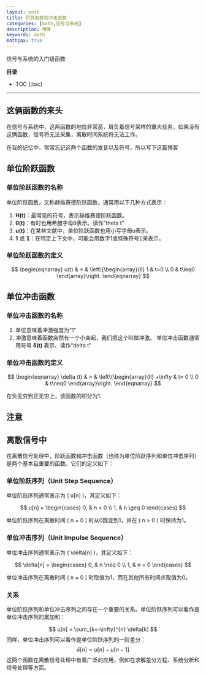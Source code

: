 ```yaml
---
layout: post
title: 阶跃函数和冲击函数
categories: [math,信号与系统]
description: 博客
keywords: math
mathjax: true
---
```

信号与系统的入门级函数


**目录**

* TOC
{:toc}

---


## 这俩函数的来头
在信号与系统中，这两函数的地位非常高，肩负着信号采样的重大任务，如果没有这俩函数，信号将无法采集，离散时间系统将无法工作。  

  
在我的记忆中，常常忘记这两个函数的发音以及符号，所以写下这篇博客


## 单位阶跃函数

### 单位阶跃函数的名称

单位阶跃函数，又称赫维赛德阶跃函数，通常用以下几种方式表示：
1. **H(t)**：最常见的符号，表示赫维赛德阶跃函数。
2. **θ(t)**：有时也用希腊字母θ表示。读作“theta t”
3. **u(t)**：在某些文献中，单位阶跃函数也用小写字母u表示。
4. **1** 或 **𝟙**：在特定上下文中，可能会用数字1或特殊符号𝟙来表示。

### 单位阶跃函数的定义

$$
\begin{eqnarray}
u(t) & = & \left\{\begin{array}{ll}
1 & t>0 \\
0 &  t\leq0
\end{array}\right.
\end{eqnarray}
$$



## 单位冲击函数

### 单位冲击函数的名称
1. 单位意味着冲激强度为“1”
2. 冲激意味着函数突然有一个小突起，我们把这个叫做冲激。
单位冲击函数通常用符号 **δ(t)** 表示、读作“delta t”

### 单位冲击函数的定义

$$
\begin{eqnarray}
 \delta (t) & = & \left\{\begin{array}{ll}
+\infty & t= 0 \\
0 &  t\neq0
\end{array}\right.
\end{eqnarray}
$$

在负无穷到正无穷上，该函数的积分为1.

**注意**
---
## 离散信号中
在离散信号处理中，阶跃函数和冲击函数（也称为单位阶跃序列和单位冲击序列）是两个基本且重要的函数。它们的定义如下：
### 单位阶跃序列（Unit Step Sequence）
单位阶跃序列通常表示为 \( u[n] \)，其定义如下：

$$
u[n] = \begin{cases} 
0, & n < 0 \\
1, & n \geq 0 
\end{cases} 
$$

单位阶跃序列在离散时间 \( n = 0 \) 时从0跳变到1，并在 \( n > 0 \) 时保持为1。
### 单位冲击序列（Unit Impulse Sequence）
单位冲击序列通常表示为 \( \delta[n] \)，其定义如下：

$$
 \delta[n] = \begin{cases} 
0, & n \neq 0 \\
1, & n = 0 
\end{cases} 
$$

单位冲击序列在离散时间 \( n = 0 \) 时取值为1，而在其他所有时间点取值为0。
### 关系
单位阶跃序列和单位冲击序列之间存在一个重要的关系。单位阶跃序列可以看作是单位冲击序列的累加和：

$$
u[n] = \sum_{k=-\infty}^{n} \delta[k] 
$$
同样，单位冲击序列可以看作是单位阶跃序列的一阶差分：
$$
\delta[n] = u[n] - u[n-1] 
$$
这两个函数在离散信号处理中有着广泛的应用，例如在求解差分方程、系统分析和信号处理等方面。

